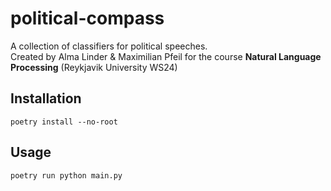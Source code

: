 # political-compass

A collection of classifiers for political speeches.  
Created by Alma Linder & Maximilian Pfeil for the course __Natural Language Processing__ (Reykjavik University WS24)

## Installation

```
poetry install --no-root
```

## Usage

```
poetry run python main.py
```